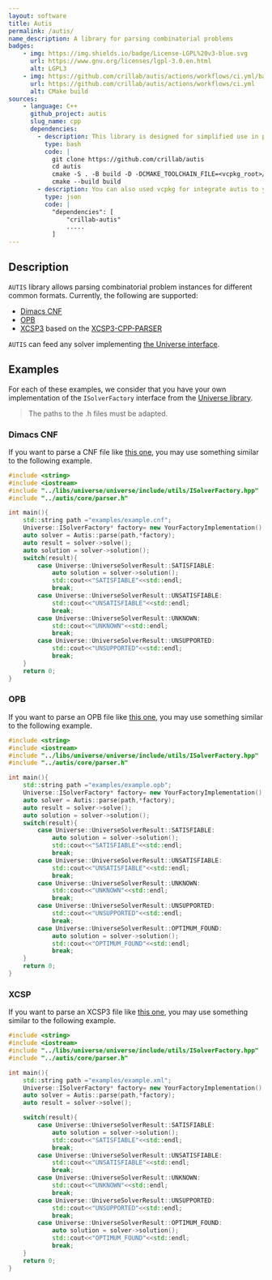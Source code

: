 ```yaml
---
layout: software
title: Autis
permalink: /autis/
name_description: A library for parsing combinatorial problems
badges:
    - img: https://img.shields.io/badge/License-LGPL%20v3-blue.svg
      url: https://www.gnu.org/licenses/lgpl-3.0.en.html
      alt: LGPL3
    - img: https://github.com/crillab/autis/actions/workflows/ci.yml/badge.svg
      url: https://github.com/crillab/autis/actions/workflows/ci.yml
      alt: CMake build
sources:
    - language: C++
      github_project: autis
      slug_name: cpp
      dependencies:
        - description: This library is designed for simplified use in projects using `CMake` and [`vcpkg`](https://vcpkg.io/en/) (with vcpkg_root is the path to your vcpkg install folder. ) 
          type: bash
          code: |
            git clone https://github.com/crillab/autis
            cd autis 
            cmake -S . -B build -D -DCMAKE_TOOLCHAIN_FILE=<vcpkg_root>/scripts/buildsystems/vcpkg.cmake"
            cmake --build build
        - description: You can also used vcpkg for integrate autis to your project. We assume that you have configured the registry of `crillab`, see [here](/utility) for more information. Add `crillab-autis` in your `vcpkg.json` file.
          type: json
          code: |
            "dependencies": [
                "crillab-autis"
                .....
            ]
---
```



## Description 

`AUTIS` library allows parsing combinatorial problem instances for different common formats. 
Currently, the following are supported:

- [Dimacs CNF](https://people.sc.fsu.edu/~jburkardt/data/cnf/cnf.html)
- [OPB](http://www.cril.univ-artois.fr/PB16/format.pdf) 
- [XCSP3](https://xcsp.org) based on the [XCSP3-CPP-PARSER](https://github.com/xcsp3team/XCSP3-CPP-Parser)

`AUTIS` can feed any solver implementing [the Universe interface](/universe).


## Examples 

For each of these examples, we consider that you have your own implementation of the `ISolverFactory` interface 
from the [Universe library](/universe). 

> The paths to the .h files must be adapted.

### Dimacs CNF

If you want to parse a CNF file like [this one](https://github.com/crillab/autis/blob/main/examples/example.cnf), you may use something similar
to the following example.

```c++
#include <string>
#include <iostream>
#include "../libs/universe/universe/include/utils/ISolverFactory.hpp"
#include "../autis/core/parser.h"

int main(){
    std::string path ="examples/example.cnf";
    Universe::ISolverFactory* factory= new YourFactoryImplementation();
    auto solver = Autis::parse(path,*factory);
    auto result = solver->solve();
    auto solution = solver->solution();
    switch(result){
        case Universe::UniverseSolverResult::SATISFIABLE:
            auto solution = solver->solution();
            std::cout<<"SATISFIABLE"<<std::endl;
            break;
        case Universe::UniverseSolverResult::UNSATISFIABLE:
            std::cout<<"UNSATISFIABLE"<<std::endl;
            break;
        case Universe::UniverseSolverResult::UNKNOWN:
            std::cout<<"UNKNOWN"<<std::endl;
            break;
        case Universe::UniverseSolverResult::UNSUPPORTED:
            std::cout<<"UNSUPPORTED"<<std::endl;
            break;
    }
    return 0;
}
```

### OPB 

If you want to parse an OPB file like [this one](https://github.com/crillab/autis/blob/main/examples/example.opb), you may use something similar
to the following example.

```c++
#include <string>
#include <iostream>
#include "../libs/universe/universe/include/utils/ISolverFactory.hpp"
#include "../autis/core/parser.h"

int main(){
    std::string path ="examples/example.opb";
    Universe::ISolverFactory* factory= new YourFactoryImplementation();
    auto solver = Autis::parse(path,*factory);
    auto result = solver->solve();
    auto solution = solver->solution();
    switch(result){
        case Universe::UniverseSolverResult::SATISFIABLE:
            auto solution = solver->solution();
            std::cout<<"SATISFIABLE"<<std::endl;
            break;
        case Universe::UniverseSolverResult::UNSATISFIABLE:
            std::cout<<"UNSATISFIABLE"<<std::endl;
            break;
        case Universe::UniverseSolverResult::UNKNOWN:
            std::cout<<"UNKNOWN"<<std::endl;
            break;
        case Universe::UniverseSolverResult::UNSUPPORTED:
            std::cout<<"UNSUPPORTED"<<std::endl;
            break;
        case Universe::UniverseSolverResult::OPTIMUM_FOUND:
            auto solution = solver->solution();
            std::cout<<"OPTIMUM_FOUND"<<std::endl;
            break;
    }
    return 0;
}
```

### XCSP

If you want to parse an XCSP3 file like [this one](https://github.com/crillab/autis/blob/main/examples/example.xml), you may use something similar
to the following example.
```c++
#include <string>
#include <iostream>
#include "../libs/universe/universe/include/utils/ISolverFactory.hpp"
#include "../autis/core/parser.h"

int main(){
    std::string path ="examples/example.xml";
    Universe::ISolverFactory* factory= new YourFactoryImplementation();
    auto solver = Autis::parse(path,*factory);
    auto result = solver->solve();

    switch(result){
        case Universe::UniverseSolverResult::SATISFIABLE:
            auto solution = solver->solution();
            std::cout<<"SATISFIABLE"<<std::endl;
            break;
        case Universe::UniverseSolverResult::UNSATISFIABLE:
            std::cout<<"UNSATISFIABLE"<<std::endl;
            break;
        case Universe::UniverseSolverResult::UNKNOWN:
            std::cout<<"UNKNOWN"<<std::endl;
            break;
        case Universe::UniverseSolverResult::UNSUPPORTED:
            std::cout<<"UNSUPPORTED"<<std::endl;
            break;
        case Universe::UniverseSolverResult::OPTIMUM_FOUND:
            auto solution = solver->solution();
            std::cout<<"OPTIMUM_FOUND"<<std::endl;
            break;
    }
    return 0;
}
```
